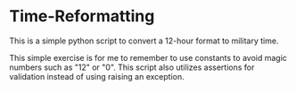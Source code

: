 # Time-Reformatting
This is a simple python script to convert a 12-hour format to military time. 


This simple exercise is for me to remember to use constants to avoid magic numbers such as "12" or "0". This script also utilizes assertions for validation instead of using raising an exception.
